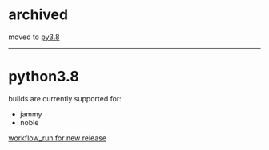 # archived

moved to [py3.8](https://github.com/deadsnakes/py3.8)

___

python3.8
=========

builds are currently supported for:
- jammy
- noble

[workflow_run for new release](https://github.com/deadsnakes/python3.8/actions/workflows/main.yml)
